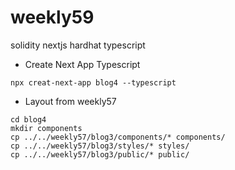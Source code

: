 # weekly59
solidity nextjs hardhat typescript

- Create Next App Typescript
```
npx creat-next-app blog4 --typescript
```

- Layout from weekly57
```
cd blog4
mkdir components
cp ../../weekly57/blog3/components/* components/
cp ../../weekly57/blog3/styles/* styles/
cp ../../weekly57/blog3/public/* public/
```
